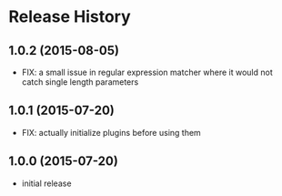 # Release History

## 1.0.2 (2015-08-05)
- FIX: a small issue in regular expression matcher where it would not catch
  single length parameters

## 1.0.1 (2015-07-20)
- FIX: actually initialize plugins before using them

## 1.0.0 (2015-07-20)
- initial release
